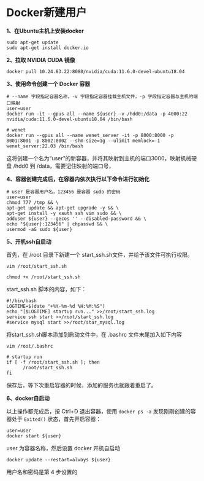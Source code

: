 # Docker新建用户

**1、在Ubuntu主机上安装docker**

```
sudo apt-get update
sudo apt-get install docker.io
```

**2、拉取 NVIDIA CUDA 镜像**

```
docker pull 10.24.83.22:8080/nvidia/cuda:11.6.0-devel-ubuntu18.04
```

**3、使用命令创建一个 Docker 容器**

```
# --name 字段指定容器名称，-v 字段指定容器挂载主机文件，-p 字段指定容器与主机的端口映射
user=user
docker run -it --gpus all --name ${user} -v /hdd0:/data -p 4000:22 nvidia/cuda:11.6.0-devel-ubuntu18.04 /bin/bash

# wenet
docker run --gpus all --name wenet_server -it -p 8000:8000 -p 8001:8001 -p 8002:8002 --shm-size=1g --ulimit memlock=-1  wenet_server:22.03 /bin/bash
```

这将创建一个名为“user”的新容器，并将其映射到主机的端口3000，映射机械硬盘 /hdd0 到 /data，需要记住映射的端口号，

**4、容器创建完成后，在容器内依次执行以下命令进行初始化**

```
# user 是容器用户名，123456 是容器 sudo 的密码
user=user
chmod 777 /tmp && \
apt-get update && apt-get upgrade -y && \
apt-get install -y xauth ssh vim sudo && \
adduser ${user} --gecos '' --disabled-password && \
echo "${user}:123456" | chpasswd && \
usermod -aG sudo ${user}
```

**5、开机ssh自启动**

首先，在 /root 目录下新建一个 start_ssh.sh文件，并给予该文件可执行权限。

```
vim /root/start_ssh.sh

chmod +x /root/start_ssh.sh
```

start_ssh.sh 脚本的内容，如下：

```
#!/bin/bash
LOGTIME=$(date "+%Y-%m-%d %H:%M:%S")
echo "[$LOGTIME] startup run..." >>/root/start_ssh.log
service ssh start >>/root/start_ssh.log
#service mysql start >>/root/star_mysql.log
```

将start_ssh.sh脚本添加到启动文件中，在 .bashrc 文件末尾加入如下内容

```
vim /root/.bashrc

# startup run
if [ -f /root/start_ssh.sh ]; then
      /root/start_ssh.sh
fi
```

保存后，等下次重启容器的时候，添加的服务也就跟着重启了。

**6、docker自启动**

以上操作都完成后，按 Ctrl+D 退出容器，使用 `docker ps -a` 发现刚刚创建的容器处于 `Exited()` 状态，首先开启容器：

```
user=user
docker start ${user}
```

user 为容器名称，然后设置 docker 开机自启动

```
docker update --restart=always ${user}
```

用户名和密码是第 4 步设置的





